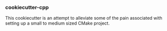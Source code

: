 ### cookiecutter-cpp 

This cookiecutter is an attempt to alleviate some of the pain associated with setting up a small to medium sized CMake project. 